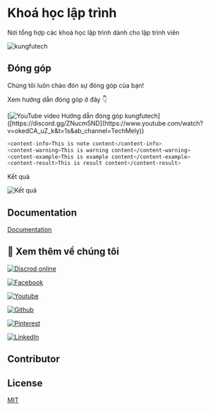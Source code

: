 
# Khoá học lập trình

Nơi tổng hợp các khoá học lập trình dành cho lập trình viên

![kungfutech](https://user-images.githubusercontent.com/29374426/175779753-dfd1511a-0cf5-4599-a4b6-ca46a57bd552.png)

## Đóng góp

Chúng tôi luôn chào đón sự đóng góp của bạn!

Xem hướng dẫn đóng góp ở đây 👇

[![YouTube video Hướng dẫn đóng góp kungfutech]([https://img.shields.io/discord/891604244602437682](https://img.shields.io/youtube/views/okedCA_uZ_k?style=social))]([https://discord.gg/ZNucm5ND](https://www.youtube.com/watch?v=okedCA_uZ_k&t=1s&ab_channel=TechMely))

```bash
<content-info>This is note content</content-info>
<content-warning>This is warning content</content-warning>
<content-example>This is example content</content-example>
<content-result>This is result content</content-result>
```

Kết quả

![Kết quả](https://user-images.githubusercontent.com/29374426/157842539-5601feee-528e-46f4-9156-3f01bdc2bb3f.png)

## Documentation

[Documentation](https://kungfutech.edu.vn/huong-dan-dong-gop)

## 🔗 Xem thêm về chúng tôi

[![Discrod online](https://img.shields.io/discord/891604244602437682)](https://discord.gg/ZNucm5ND)

[![Facebook](https://img.shields.io/badge/Facebook-1877F2?style=for-the-badge&logo=facebook&logoColor=white)](https://www.facebook.com/techmely)

[![Youtube](https://img.shields.io/badge/YouTube-FF0000?style=for-the-badge&logo=youtube&logoColor=white)](https://www.youtube.com/channel/UCg3EWZXQK0bnbQISG50Nwfg)

[![Github](https://img.shields.io/badge/GitHub-100000?style=for-the-badge&logo=github&logoColor=white)](https://github.com/techmely)

[![Pinterest](https://img.shields.io/badge/Pinterest-%23E60023.svg?&style=for-the-badge&logo=Pinterest&logoColor=white)](https://www.pinterest.com/kungfutechedu/)

[![LinkedIn](https://img.shields.io/badge/LinkedIn-0077B5?style=for-the-badge&logo=linkedin&logoColor=white)](https://www.linkedin.com/company/techmely)



## Contributor


## License

[MIT](https://choosealicense.com/licenses/mit/)

